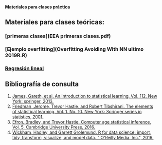 #### [Materiales para clases práctica](https://diegokoz.github.io/EEA2019/)

## Materiales para clases teóricas:

### [primeras clases](EEA primeras clases.pdf)
### [Ejemplo overfitting](Overfitting Avoiding With NN ultimo 2019R.R)


### [Regresión lineal](http://mate.dm.uba.ar/~meszre/apunte_regresion_lineal_szretter.pdf)


## Bibliografía de consulta

1. [James, Gareth, et al. An introduction to statistical learning. Vol. 112. New York: springer, 2013.](http://faculty.marshall.usc.edu/gareth-james/ISL/)
1. [Friedman, Jerome, Trevor Hastie, and Robert Tibshirani. The elements of statistical learning. Vol. 1. No. 10. New York: Springer series in statistics, 2001.](https://web.stanford.edu/~hastie/Papers/ESLII.pdf)
1. [Efron, Bradley, and Trevor Hastie. Computer age statistical inference. Vol. 5. Cambridge University Press, 2016.](https://web.stanford.edu/~hastie/CASI_files/PDF/casi.pdf)
1. [Wickham, Hadley, and Garrett Grolemund. R for data science: import, tidy, transform, visualize, and model data. " O'Reilly Media, Inc.", 2016.](https://es.r4ds.hadley.nz/)